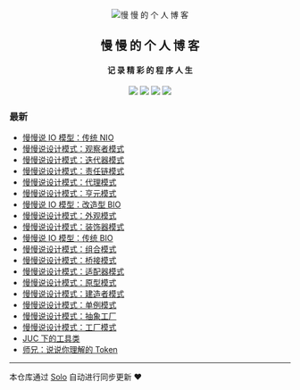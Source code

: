 <p align="center"><img alt="慢 慢 的 个 人 博 客" src="https://b3logfile.com/avatar/1629828567035_1629883350632.jpeg?imageView2/1/w/128/h/128/interlace/0/q/100"></p><h2 align="center">
慢 慢 的 个 人 博 客
</h2>

<h4 align="center">记 录 精 彩 的 程 序 人 生</h4>
<p align="center"><a title="慢 慢 的 个 人 博 客" target="_blank" href="https://github.com/manmandm/solo-blog"><img src="https://img.shields.io/github/last-commit/manmandm/solo-blog.svg?style=flat-square&color=FF9900"></a>
<a title="GitHub repo size in bytes" target="_blank" href="https://github.com/manmandm/solo-blog"><img src="https://img.shields.io/github/repo-size/manmandm/solo-blog.svg?style=flat-square"></a>
<a title="Solo Version" target="_blank" href="https://github.com/88250/solo/releases"><img src="https://img.shields.io/badge/solo-4.3.1-f1e05a.svg?style=flat-square&color=blueviolet"></a>
<a title="Hits" target="_blank" href="https://github.com/88250/hits"><img src="https://hits.b3log.org/manmandm/solo-blog.svg"></a></p>

### 最新

* [慢慢说 IO 模型：传统 NIO](https://api.dingdongtongxue.com/articles/2021/09/19/1632056048629.html)
* [慢慢说设计模式：观察者模式](https://api.dingdongtongxue.com/articles/2021/09/18/1631969743339.html)
* [慢慢说设计模式：迭代器模式](https://api.dingdongtongxue.com/articles/2021/09/18/1631969698765.html)
* [慢慢说设计模式：责任链模式](https://api.dingdongtongxue.com/articles/2021/09/18/1631969649853.html)
* [慢慢说设计模式：代理模式](https://api.dingdongtongxue.com/articles/2021/09/17/1631882228308.html)
* [慢慢说设计模式：亨元模式](https://api.dingdongtongxue.com/articles/2021/09/17/1631880376819.html)
* [慢慢说 IO 模型：改造型 BIO](https://api.dingdongtongxue.com/articles/2021/09/10/1631280170182.html)
* [慢慢说设计模式：外观模式](https://api.dingdongtongxue.com/articles/2021/09/10/1631278434926.html)
* [慢慢说设计模式：装饰器模式](https://api.dingdongtongxue.com/articles/2021/09/10/1631277040485.html)
* [慢慢说 IO 模型：传统 BIO](https://api.dingdongtongxue.com/articles/2021/09/08/1631104875734.html)
* [慢慢说设计模式：组合模式](https://api.dingdongtongxue.com/articles/2021/09/08/1631100352599.html)
* [慢慢说设计模式：桥接模式](https://api.dingdongtongxue.com/articles/2021/09/04/1630764238461.html)
* [慢慢说设计模式：适配器模式](https://api.dingdongtongxue.com/articles/2021/09/04/1630758532580.html)
* [慢慢说设计模式：原型模式](https://api.dingdongtongxue.com/articles/2021/09/03/1630673589880.html)
* [慢慢说设计模式：建造者模式](https://api.dingdongtongxue.com/articles/2021/09/03/1630671917610.html)
* [慢慢说设计模式：单例模式](https://api.dingdongtongxue.com/articles/2021/08/30/1630333602446.html)
* [慢慢说设计模式：抽象工厂](https://api.dingdongtongxue.com/articles/2021/08/30/1630327986503.html)
* [慢慢说设计模式：工厂模式](https://api.dingdongtongxue.com/articles/2021/08/29/1630241059709.html)
* [JUC 下的工具类](https://api.dingdongtongxue.com/articles/2021/08/25/1629890376377.html)
* [师兄：说说你理解的 Token](https://api.dingdongtongxue.com/articles/2021/08/25/1629890159990.html)



---

本仓库通过 [Solo](https://github.com/88250/solo) 自动进行同步更新 ❤️ 